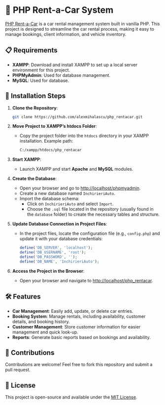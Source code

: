 
# 🚗 PHP Rent-a-Car System

[PHP Rent-a-Car](https://github.com/alexmihalascu/php_rentacar) is a car rental management system built in vanilla PHP. This project is designed to streamline the car rental process, making it easy to manage bookings, client information, and vehicle inventory.

## 📋 Requirements

- **XAMPP**: Download and install XAMPP to set up a local server environment for this project.
- **PHPMyAdmin**: Used for database management.
- **MySQL**: Used for database.

## 🚀 Installation Steps

1. **Clone the Repository**:
   ```bash
   git clone https://github.com/alexmihalascu/php_rentacar.git
   ```

2. **Move Project to XAMPP’s htdocs Folder**:
   - Copy the project folder into the `htdocs` directory in your XAMPP installation. Example path:
     ```bash
     C:/xampp/htdocs/php_rentacar
     ```

3. **Start XAMPP**:
   - Launch XAMPP and start **Apache** and **MySQL** modules.

4. **Create the Database**:
   - Open your browser and go to [http://localhost/phpmyadmin](http://localhost/phpmyadmin).
   - Create a new database named `InchirieriAuto`.
   - Import the database schema:
     - Click on `InchirieriAuto` and select `Import`.
     - Choose the `.sql` file located in the repository (usually found in the `database` folder) to create the necessary tables and structure.

5. **Update Database Connection in Project Files**:
   - In the project files, locate the configuration file (e.g., `config.php`) and update it with your database credentials:
     ```php
     define('DB_SERVER', 'localhost');
     define('DB_USERNAME', 'root');
     define('DB_PASSWORD', '');
     define('DB_NAME', 'InchirieriAuto');
     ```

6. **Access the Project in the Browser**:
   - Open your browser and navigate to [http://localhost/php_rentacar](http://localhost/php_rentacar).

## 🛠️ Features

- **Car Management**: Easily add, update, or delete car entries.
- **Booking System**: Manage rentals, including availability, customer details, and booking history.
- **Customer Management**: Store customer information for easier management and quick look-up.
- **Reports**: Generate basic reports based on bookings and availability.

## 🤝 Contributions

Contributions are welcome! Feel free to fork this repository and submit a pull request.

## 📄 License

This project is open-source and available under the [MIT License](LICENSE).
